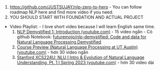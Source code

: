 1. https://github.com/JUSTSUJAY/nlp-zero-to-hero  - You can follow roadmap NLP here and find more video if you need.
2. YOU SHOULD START WITH FOUNDATION AND ACTUAL PROJECT 
- Video Playlist: - I love short video because I will learn English same time.
	1. [NLP Demystified 1: Introduction (youtube.com)](https://www.youtube.com/watch?v=diOXCK7I2wA&list=PLw3N0OFSAYSEC_XokEcX8uzJmEZSoNGuS&index=1) - 15 video ngắn - Có github Notebook: [futuremojo/nlp-demystified: Code and data for Natural Language Processing Demystified](https://github.com/futuremojo/nlp-demystified)
	2. [Course Preview (Natural Language Processing at UT Austin) (youtube.com)](https://www.youtube.com/playlist?list=PLofp2YXfp7TZZ5c7HEChs0_wfEfewLDs7) - hơn 30 video ngắn 
	3. [Stanford XCS224U: NLU I Intro & Evolution of Natural Language Understanding, Pt. 1 I Spring 2023 (youtube.com)](https://www.youtube.com/playlist?list=PLoROMvodv4rOwvldxftJTmoR3kRcWkJBp) - hơn 30 video dài